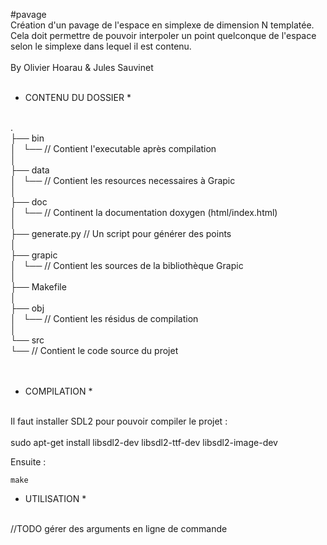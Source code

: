 #pavage
</br>
Création d'un pavage de l'espace en simplexe de dimension N templatée.</br>
Cela doit permettre de pouvoir interpoler un point quelconque de l'espace selon le simplexe dans lequel il est contenu.</br>
</br>
By Olivier Hoarau & Jules Sauvinet </br>
</br>
* CONTENU DU DOSSIER *</br></br>

.</br>
├── bin </br>
│   └── // Contient l'executable après compilation</br>
│</br>
├── data</br>
│   └── // Contient les resources necessaires à Grapic </br>
│</br>
├── doc</br>
│   └── // Continent la documentation doxygen (html/index.html) </br>
│</br>
├── generate.py // Un script pour générer des points</br>
│</br>
├── grapic</br>
│   └── // Contient les sources de la bibliothèque Grapic</br>
│</br>
├── Makefile</br>
│</br>
├── obj</br>
│   └── // Contient les résidus de compilation</br>
│</br>
└── src</br>
    └── // Contient le code source du projet
</br>
</br>
</br>
* COMPILATION *</br>
</br>
Il faut installer SDL2 pour pouvoir compiler le projet :</br>
</br>
	sudo apt-get install libsdl2-dev libsdl2-ttf-dev libsdl2-image-dev

Ensuite :</br>

	make


* UTILISATION *</br>
</br>
//TODO gérer des arguments en ligne de commande</br>
